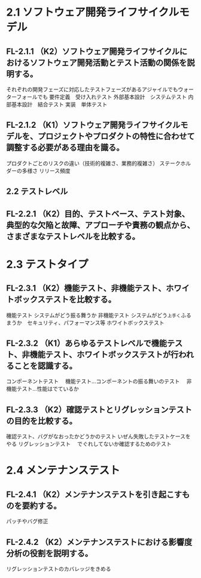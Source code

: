 # 2.1 ソフトウェア開発ライフサイクルモデル
## FL-2.1.1 （K2）ソフトウェア開発ライフサイクルにおけるソフトウェア開発活動とテスト活動の関係を説明する。
それぞれの開発フェーズに対応したテストフェーズがあるアジャイルでもウォーターフォールでも
要件定義　受け入れテスト
外部基本設計　システムテスト
内部基本設計　結合テスト
実装　単体テスト

## FL-2.1.2 （K1）ソフトウェア開発ライフサイクルモデルを、プロジェクトやプロダクトの特性に合わせて調整する必要がある理由を識る。
プロダクトごとのリスクの違い（技術的複雑さ、業務的複雑さ）
ステークホルダーの多様さ
リリース頻度
## 2.2 テストレベル
## FL-2.2.1 （K2）目的、テストベース、テスト対象、典型的な欠陥と故障、アプローチや責務の観点から、さまざまなテストレベルを比較する。
# 2.3 テストタイプ
## FL-2.3.1 （K2）機能テスト、非機能テスト、ホワイトボックステストを比較する。
機能テスト
 システムがどう振る舞うか
非機能テスト
 システムがどう`上手く`ふるまうか　セキュリティ、パフォーマンス等 
ホワイトボックステスト
## FL-2.3.2 （K1）あらゆるテストレベルで機能テスト、非機能テスト、ホワイトボックステストが行われることを認識する。
コンポーネントテスト
　機能テスト...コンポーネントの振る舞いのテスト
　非機能テスト...性能はでているか
## FL-2.3.3 （K2）確認テストとリグレッションテストの目的を比較する。
確認テスト、バグがなおったかどうかのテスト
いぜん失敗したテストケースをやる
リグレッションテスト
　でぐれしてないか確認するためのテスト
# 2.4 メンテナンステスト
## FL-2.4.1 （K2）メンテナンステストを引き起こすものを要約する。
パッチやバグ修正
## FL-2.4.2 （K2）メンテナンステストにおける影響度分析の役割を説明する。
リグレッションテストのカバレッジをきめる
